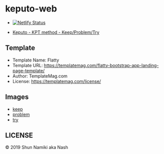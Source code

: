# keputo-web


- [![Netlify Status](https://api.netlify.com/api/v1/badges/30cca1ac-a446-43d5-b5b4-20f18dc69d82/deploy-status)](https://app.netlify.com/sites/keputo/deploys)

- [Keputo - KPT method - Keep/Problem/Try](https://keputo.snamiki1212.com/)

## Template

- Template Name: Flatty
- Template URL: https://templatemag.com/flatty-bootstrap-app-landing-page-template/
- Author: TemplateMag.com
- License: https://templatemag.com/license/

## Images

- [keep](http://flat-icon-design.com/?p=438)
- [problem](http://flat-icon-design.com/?p=211)
- [try](http://flat-icon-design.com/?p=221)

## LICENSE
© 2019 Shun Namiki aka Nash
